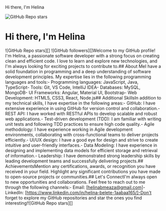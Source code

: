 Hi there, I'm Helina

![GitHub Repo stars](https://img.shields.io/github/stars/helinabele/helinabelete?style=social)

# Hi there, I'm Helina

![GitHub Repo stars][] ![GitHub followers][]Welcome to my GitHub profile! I'm Helina, a passionate software developer with a strong focus on creating clean and efficient code. I love to learn and explore new technologies, and I'm always looking for exciting projects to contribute to.## About MeI have a solid foundation in programming and a deep understanding of software development principles. My expertise lies in the following programming languages and tools:- Programming languages: JavaScript, Java, TypeScript- Tools: Git, VS Code, IntelliJ IDEA- Databases: MySQL, MongoDB- UI Frameworks: Angular, Material UI, Bootstrap- Web Development: HTML5, CSS3, React, Node.js## Additional SkillsIn addition to my technical skills, I have expertise in the following areas:- GitHub: I have extensive experience in using GitHub for version control and collaboration.- REST API: I have worked with RESTful APIs to develop scalable and robust web applications.- Test-driven development (TDD): I am familiar with writing unit tests and following TDD practices to ensure high code quality.- Agile methodology: I have experience working in Agile development environments, collaborating with cross-functional teams to deliver projects efficiently.- UI/UX design: I have a good eye for design and strive to create intuitive and user-friendly interfaces.- Data Modeling: I have experience in designing and implementing data models for efficient storage and retrieval of information.- Leadership: I have demonstrated strong leadership skills by leading development teams and successfully delivering projects.## AchievementsMention any certifications, awards, or recognition you have received in your field. Highlight any significant contributions you have made to open-source projects or communities.## Let's ConnectI'm always open to new opportunities and collaborations. Feel free to reach out to me through the following channels:- Email: [helinabmeaza@gmail.com]- LinkedIn: [https://www.linkedin.com/in/helina-belete-1aabaa165/]-Don't forget to explore my GitHub repositories and star the ones you find interesting!![GitHub Repo stars][]
